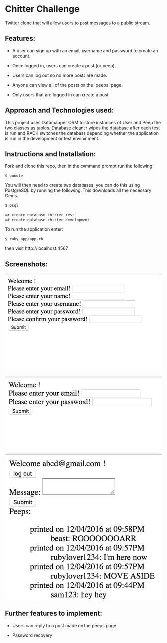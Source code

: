 Chitter Challenge
=================

Twitter clone that will allow users to post messages to a public stream.

Features:
----------
* A user can sign up with an email, username and password to create an account.

* Once logged in, users can create a post (or peep).

* Users can log out so no more posts are made.

* Anyone can view all of the posts on the 'peeps' page.

* Only users that are logged in can create a post.


Approach and Technologies used:
-------------------------------

This project uses Datamapper ORM to store instances of User and Peep the two classes as tables. Database cleaner wipes the database after each test is run and RACK switches the database depending whether the application is run in the development or test environment.

Instructions and Installation:
-------------------------------

Fork and clone this repo, then in the command prompt run the following:

```
$ bundle
```

You will then need to create two databases, you can do this using PostgreSQL by running the following. This downloads all the necessary Gems.

```
$ psql

=# create database chitter_test
=# create database chitter_development
```

To run the application enter:

```
$ ruby app/app.rb
```

then visit http://localhost:4567

Screenshots:
------------

![alt tag](./welcome.png)

![alt tag](./log_in.png)

![alt tag](./peeps.png)



Further features to implement:
-----

* Users can reply to a post made on the peeps page

* Password recovery
